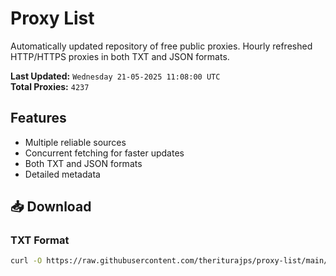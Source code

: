 # Proxy List

Automatically updated repository of free public proxies. Hourly refreshed HTTP/HTTPS proxies in both TXT and JSON formats.

**Last Updated:** `Wednesday 21-05-2025 11:08:00 UTC`  
**Total Proxies:** `4237`

## Features
- Multiple reliable sources
- Concurrent fetching for faster updates
- Both TXT and JSON formats
- Detailed metadata

## 📥 Download

### TXT Format
```bash
curl -O https://raw.githubusercontent.com/theriturajps/proxy-list/main/proxies.txt